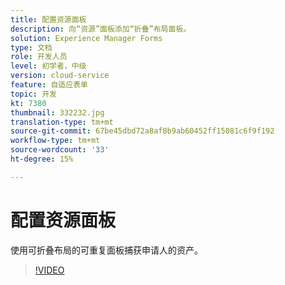 ```yaml
---
title: 配置资源面板
description: 向“资源”面板添加“折叠”布局面板。
solution: Experience Manager Forms
type: 文档
role: 开发人员
level: 初学者，中级
version: cloud-service
feature: 自适应表单
topic: 开发
kt: 7380
thumbnail: 332232.jpg
translation-type: tm+mt
source-git-commit: 67be45dbd72a8af8b9ab60452ff15081c6f9f192
workflow-type: tm+mt
source-wordcount: '33'
ht-degree: 15%

---
```



# 配置资源面板

使用可折叠布局的可重复面板捕获申请人的资产。

>[!VIDEO](https://video.tv.adobe.com/v/332232?quality=12&learn=on)

